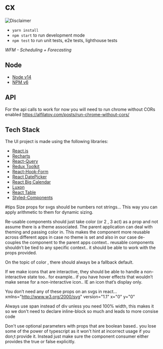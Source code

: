 # cx

![Disclaimer](https://media.giphy.com/media/AhjXalGPAfJg4/giphy.gif)

- `yarn install`
- `npm start` to run development mode
- `npm test` to run unit tests, e2e tests, lighthouse tests

_WFM - Scheduling + Forecasting_

## Node
- [Node v14](https://nodejs.org/dist/latest-v14.x/docs/api/)
- [NPM v6](https://www.npmjs.com/package/npm?activeTab=versions)

## API
For the api calls to work for now you will need to run chrome without CORs enabled
https://alfilatov.com/posts/run-chrome-without-cors/

## Tech Stack

The UI project is made using the following libraries:

- [React.js](https://reactjs.org/)
- [Recharts](https://recharts.org/en-US/)
- [React-Query](https://react-query.tanstack.com/)
- [Redux Toolkit](https://redux-toolkit.js.org/)
- [React-Hook-Form](https://react-hook-form.com/)
- [React DatePicker](https://reactdatepicker.com/)
- [React Big Calendar](https://github.com/jquense/react-big-calendar)
- [Luxon](https://moment.github.io/luxon/)
- [React Table](https://react-table.tanstack.com/)
- [Styled-Components](https://styled-components.com/)



#tips
Size props for svgs should be numbers not strings…
This way you can apply arithmetic to them for dynamic sizing.

Re-usable components should just take color (or 2 , 3 act) as a prop and not assume there is a theme associated. The parent application can deal with theming and passing color in. This makes the component more reusable across different apps in case no theme is set and also in our case de-couples the component to the parent apps context..   reusable components shouldn’t be tied to any specific context..  it should be able to work with the props provided.

On the topic of color ,  there should always be a fallback default.

If we make icons that are interactive,  they should be able to handle a non-interactive state too..   for example..  if you have hover effects that wouldn’t make sense for a non-interactive icon..   IE an icon that’s display only.

You don’t need any of these props on an svgs in react… xmlns="http://www.w3.org/2000/svg" version="1.1" x="0" y="0"

Always use span instead of div unless you need 100% width, this makes it so we don't need to declare inline-block so much and leads to more consise code

Don't use optional parameters with props that are boolean based..  you lose some of the power of typescript as it won't hint at incorrect usage if you don;t provide it. Instead just make sure the component consumer either provides the true or false explicitly.